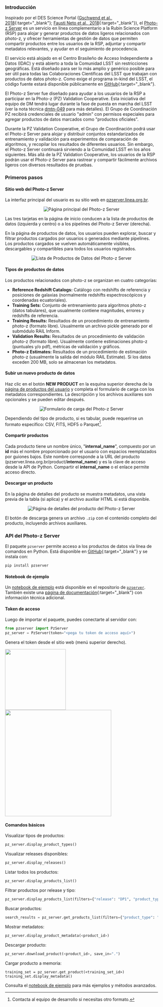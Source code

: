 ### Introducción

Inspirado por el DES Science Portal ([Gschwend et al., 2018](https://www.sciencedirect.com/science/article/abs/pii/S2213133718300891?via%3Dihub){:target="_blank"}; [Fausti Neto et al., 2018](https://www.sciencedirect.com/science/article/abs/pii/S2213133717300975){:target="_blank"}), el [Photo-z Server](https://pzserver.linea.org.br/) es un servicio en línea complementario a la Rubin Science Platform (RSP) para alojar y generar productos de datos ligeros relacionados con photo-z, y ofrecer herramientas de gestión de datos que permiten compartir productos entre los usuarios de la RSP, adjuntar y compartir metadatos relevantes, y ayudar en el seguimiento de procedencia.

El servicio está alojado en el Centro Brasileño de Acceso Independiente a Datos (IDAC) y está abierto a toda la Comunidad LSST sin restricciones geográficas. Está diseñado para ser lo más amplio y genérico posible para ser útil para todas las Colaboraciones Científicas del LSST que trabajan con productos de datos photo-z. Como exige el programa in-kind del LSST, el código fuente estará disponible públicamente en [GitHub](https://github.com/linea-it/pzserver_app){:target="_blank"}.

El Photo-z Server fue diseñado para ayudar a los usuarios de la RSP a participar en la Photo-z (PZ) Validation Cooperative. Esta iniciativa del equipo de DM tendrá lugar durante la fase de puesta en marcha del LSST (ver la nota técnica [dmtn-049](https://dmtn-049.lsst.io/) para más detalles). El Grupo de Coordinación PZ recibirá credenciales de usuario "admin" con permisos especiales para agregar productos de datos marcados como "productos oficiales".

Durante la PZ Validation Cooperative, el Grupo de Coordinación podrá usar el Photo-z Server para alojar y distribuir conjuntos estandarizados de entrenamiento y validación para experimentos de comparación de algoritmos, y recopilar los resultados de diferentes usuarios. Sin embargo, el Photo-z Server continuará sirviendo a la Comunidad LSST en los años siguientes. Más allá de la PZ Validation Cooperative, los usuarios de la RSP podrán usar el Photo-z Server para rastrear y compartir fácilmente archivos ligeros con diversos resultados de pruebas.

### Primeros pasos

#### Sitio web del Photo-z Server

La interfaz principal del usuario es su sitio web en [pzserver.linea.org.br](https://pzserver.linea.org.br/). 

<p align="center">
  <img src="../../images/pz-server-landing-page.png" alt="Página principal del Photo-z Server">
</p>

Las tres tarjetas en la página de inicio conducen a la lista de productos de datos (izquierda y centro) o a los pipelines del Photo-z Server (derecha).

En la página de productos de datos, los usuarios pueden explorar, buscar y filtrar productos cargados por usuarios o generados mediante pipelines. Los productos cargados se vuelven automáticamente visibles, descargables y compartibles para todos los usuarios registrados.

<p align="center">
  <img src="../../images/pz-server-user-data-products.png" alt="Lista de Productos de Datos del Photo-z Server">
</p>

#### Tipos de productos de datos

Los productos relacionados con photo-z se organizan en cuatro categorías:

* **Reference Redshift Catalogs:** Catálogo con redshifts de referencia y posiciones de galaxias (normalmente redshifts espectroscópicos y coordenadas ecuatoriales).
* **Training Sets:** Conjunto de entrenamiento para algoritmos photo-z (datos tabulares), que usualmente contiene magnitudes, errores y redshifts de referencia.
* **Training Results:** Resultados de un procedimiento de entrenamiento photo-z (formato libre). Usualmente un archivo pickle generado por el submódulo RAIL Inform.
* **Validation Results:** Resultados de un procedimiento de validación photo-z (formato libre). Usualmente contiene estimaciones photo-z (puntuales y/o pdf), métricas de validación y gráficos.
* **Photo-z Estimates:** Resultados de un procedimiento de estimación photo-z (usualmente la salida del módulo RAIL Estimate). Si los datos exceden 200 MB, solo se almacenan los metadatos.



#### Subir un nuevo producto de datos

Haz clic en el botón **NEW PRODUCT** en la esquina superior derecha de la [página de productos del usuario](https://pzserver.linea.org.br/user_products) y completa el formulario de carga con los metadatos correspondientes. La descripción y los archivos auxiliares son opcionales y se pueden editar después.

<p align="center">
  <img src="../../images/pz-server-upload-form.png" alt="Formulario de carga del Photo-z Server">
</p>

Dependiendo del tipo de producto, si es tabular, puede requerirse un formato específico: CSV, FITS, HDF5 o Parquet[^dagger].

[^dagger]: Contacta al equipo de desarrollo si necesitas otro formato.

#### Compartir productos

Cada producto tiene un nombre único, "**internal_name**", compuesto por un **id** más el nombre proporcionado por el usuario con espacios reemplazados por guiones bajos. Este nombre corresponde a la URL del producto (pzserver.linea.org.br/product/**internal_name**) y es la clave de acceso desde la API de Python. Compartir el **internal_name** o el enlace permite acceso directo.

#### Descargar un producto

En la página de detalles del producto se muestra metadatos, una vista previa de la tabla (si aplica) y el archivo auxiliar HTML si está disponible.

<p align="center">
  <img src="../../images/pz-server-product-details-page.png" alt="Página de detalles del producto del Photo-z Server">
</p>

El botón de descarga genera un archivo `.zip` con el contenido completo del producto, incluyendo archivos auxiliares.

### API del Photo-z Server

El paquete `pzserver` permite acceso a los productos de datos vía línea de comandos en Python. Está disponible en [GitHub](https://github.com/linea-it/pzserver){:target="_blank"} y se instala con:

```bash
pip install pzserver
```

#### Notebook de ejemplo

Un [notebook de ejemplo](https://github.com/linea-it/pzserver/blob/main/docs/notebooks/pzserver_tutorial.ipynb) está disponible en el repositorio de [`pzserver`](https://github.com/linea-it/pzserver). También existe una [página de documentación](https://linea-it.github.io/pzserver){:target="_blank"} con información técnica adicional.

#### Token de acceso

Luego de importar el paquete, puedes conectarte al servidor con:

```python
from pzserver import PzServer
pz_server = PzServer(token="<pega tu token de acceso aquí>")
```

Genera el token desde el sitio web (menú superior derecho).

<img src="../../images/pz-server-token-menu.png" width=200pt align="top"/> <img src="../../images/pz-server-generate-token.png" width=350pt />

#### Comandos básicos

Visualizar tipos de productos:

```python
pz_server.display_product_types()
```

Visualizar releases disponibles:

```python
pz_server.display_releases()
```

Listar todos los productos:

```python
pz_server.display_products_list()
```

Filtrar productos por release y tipo:

```python
pz_server.display_products_list(filters={"release": "DP1", "product_type": "Training Set"})
```

Buscar productos:

```python
search_results = pz_server.get_products_list(filters={"product_type": "training results"})
```

Mostrar metadatos:

```python
pz_server.display_product_metadata(<product_id>)
```

Descargar producto:

```python
pz_server.download_product(<product_id>, save_in=".")
```

Cargar producto a memoria:

```
training_set = pz_server.get_product(<training_set_id>)
training_set.display_metadata()
```

Consulta el [notebook de ejemplo](https://github.com/linea-it/pzserver/blob/main/docs/notebooks/pzserver_tutorial.ipynb) para más ejemplos y métodos avanzados.